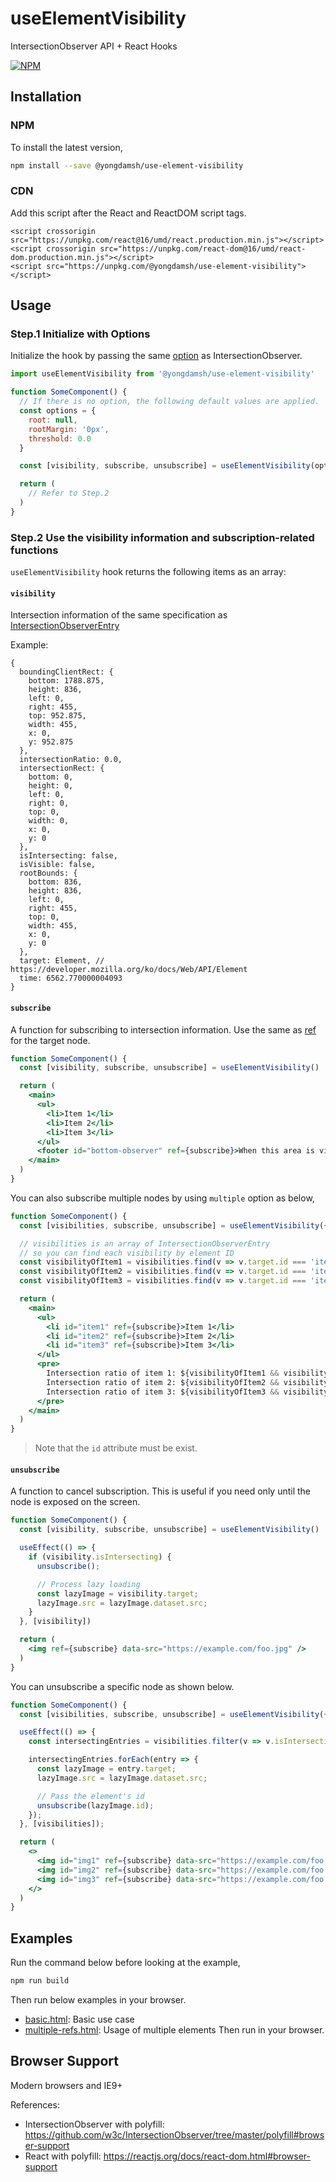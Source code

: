 # useElementVisibility
IntersectionObserver API + React Hooks

[![NPM](https://img.shields.io/npm/v/@yongdamsh/use-element-visibility.svg)](https://www.npmjs.com/package/use-element-visibility)


## Installation

### NPM

To install the latest version,

```sh
npm install --save @yongdamsh/use-element-visibility
```

### CDN

Add this script after the React and ReactDOM script tags.

```
<script crossorigin src="https://unpkg.com/react@16/umd/react.production.min.js"></script>
<script crossorigin src="https://unpkg.com/react-dom@16/umd/react-dom.production.min.js"></script>
<script src="https://unpkg.com/@yongdamsh/use-element-visibility"></script>
```


## Usage

### Step.1 Initialize with Options

Initialize the hook by passing the same [option](https://developer.mozilla.org/en-US/docs/Web/API/Intersection_Observer_API#Intersection_observer_options) as IntersectionObserver.

```jsx
import useElementVisibility from '@yongdamsh/use-element-visibility'

function SomeComponent() {
  // If there is no option, the following default values are applied.
  const options = {
    root: null,
    rootMargin: '0px',
    threshold: 0.0
  }

  const [visibility, subscribe, unsubscribe] = useElementVisibility(options)

  return (
    // Refer to Step.2
  )
}
```

### Step.2 Use the visibility information and subscription-related functions

`useElementVisibility` hook returns the following items as an array:

#### `visibility`  
Intersection information of the same specification as [IntersectionObserverEntry](https://developer.mozilla.org/en-US/docs/Web/API/IntersectionObserverEntry)

Example:  
```
{
  boundingClientRect: {
    bottom: 1788.875,
    height: 836,
    left: 0,
    right: 455,
    top: 952.875,
    width: 455,
    x: 0,
    y: 952.875
  },
  intersectionRatio: 0.0,
  intersectionRect: {
    bottom: 0,
    height: 0,
    left: 0,
    right: 0,
    top: 0,
    width: 0,
    x: 0,
    y: 0
  },
  isIntersecting: false,
  isVisible: false,
  rootBounds: {
    bottom: 836,
    height: 836,
    left: 0,
    right: 455,
    top: 0,
    width: 455,
    x: 0,
    y: 0
  },
  target: Element, // https://developer.mozilla.org/ko/docs/Web/API/Element
  time: 6562.770000004093
}
```

#### `subscribe`  
A function for subscribing to intersection information. Use the same as [ref](https://reactjs.org/docs/hooks-reference.html#useref) for the target node.

```jsx
function SomeComponent() {
  const [visibility, subscribe, unsubscribe] = useElementVisibility()

  return (
    <main>
      <ul>
        <li>Item 1</li>
        <li>Item 2</li>
        <li>Item 3</li>
      </ul>
      <footer id="bottom-observer" ref={subscribe}>When this area is visible, load the list further.</footer>
    </main>
  )
}
```

You can also subscribe multiple nodes by using `multiple` option as below,


```jsx
function SomeComponent() {
  const [visibilities, subscribe, unsubscribe] = useElementVisibility({ multiple: true })

  // visibilities is an array of IntersectionObserverEntry
  // so you can find each visibility by element ID
  const visibilityOfItem1 = visibilities.find(v => v.target.id === 'item1');
  const visibilityOfItem2 = visibilities.find(v => v.target.id === 'item2');
  const visibilityOfItem3 = visibilities.find(v => v.target.id === 'item3');

  return (
    <main>
      <ul>
        <li id="item1" ref={subscribe}>Item 1</li>
        <li id="item2" ref={subscribe}>Item 2</li>
        <li id="item3" ref={subscribe}>Item 3</li>
      </ul>
      <pre>
        Intersection ratio of item 1: ${visibilityOfItem1 && visibilityOfItem1.intersectionRatio}
        Intersection ratio of item 2: ${visibilityOfItem2 && visibilityOfItem2.intersectionRatio}
        Intersection ratio of item 3: ${visibilityOfItem3 && visibilityOfItem3.intersectionRatio}
      </pre>
    </main>
  )
}
```

> Note that the `id` attribute must be exist.

#### `unsubscribe`
A function to cancel subscription. This is useful if you need only until the node is exposed on the screen.

```jsx
function SomeComponent() {
  const [visibility, subscribe, unsubscribe] = useElementVisibility()

  useEffect(() => {
    if (visibility.isIntersecting) {
      unsubscribe();

      // Process lazy loading
      const lazyImage = visibility.target;
      lazyImage.src = lazyImage.dataset.src;
    }
  }, [visibility])

  return (
    <img ref={subscribe} data-src="https://example.com/foo.jpg" />
  )
}
```

You can unsubscribe a specific node as shown below.

```jsx
function SomeComponent() {
  const [visibilities, subscribe, unsubscribe] = useElementVisibility({ multiple: true });

  useEffect(() => {
    const intersectingEntries = visibilities.filter(v => v.isIntersecting);

    intersectingEntries.forEach(entry => {
      const lazyImage = entry.target;
      lazyImage.src = lazyImage.dataset.src;

      // Pass the element's id
      unsubscribe(lazyImage.id);
    });
  }, [visibilities]);

  return (
    <>
      <img id="img1" ref={subscribe} data-src="https://example.com/foo.jpg" />
      <img id="img2" ref={subscribe} data-src="https://example.com/foo.jpg" />
      <img id="img3" ref={subscribe} data-src="https://example.com/foo.jpg" />
    </>
  )
}
```

## Examples

Run the command below before looking at the example,

```sh
npm run build
```

Then run below examples in your browser.
- [basic.html](examples/basic.html): Basic use case
- [multiple-refs.html](examples/multiple-refs.html): Usage of multiple elements
Then run  in your browser.

## Browser Support

Modern browsers and IE9+

References:
- IntersectionObserver with polyfill: https://github.com/w3c/IntersectionObserver/tree/master/polyfill#browser-support
- React with polyfill: https://reactjs.org/docs/react-dom.html#browser-support
